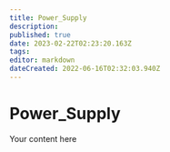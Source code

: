 ```yaml
---
title: Power_Supply
description: 
published: true
date: 2023-02-22T02:23:20.163Z
tags: 
editor: markdown
dateCreated: 2022-06-16T02:32:03.940Z
---
```


# Power_Supply
Your content here